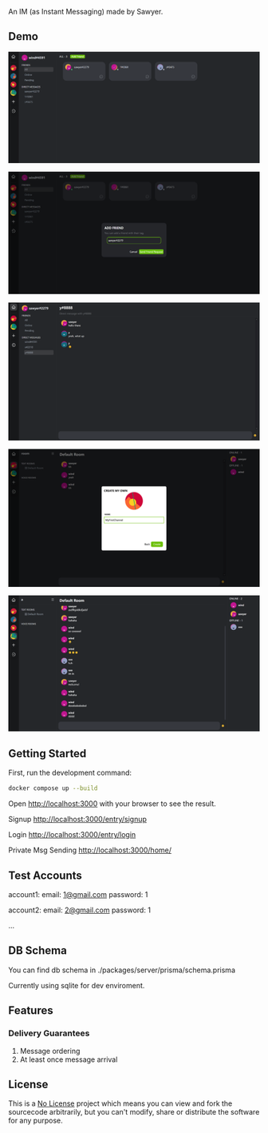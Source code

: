 An IM (as Instant Messaging) made by Sawyer.

## Demo
![demo](readmeStuff/friends.png)

![demo](readmeStuff/addFriend.png)

![demo](readmeStuff/dm.png)

![demo](readmeStuff/addChannel.png)

![demo](readmeStuff/channelMessage.png)

## Getting Started

First, run the development command:

```bash
docker compose up --build
```

Open [http://localhost:3000](http://localhost:3000) with your browser to see the result.

Signup [http://localhost:3000/entry/signup](http://localhost:3000/entry/signup)

Login [http://localhost:3000/entry/login](http://localhost:3000/entry/login)

Private Msg Sending  [http://localhost:3000/home/](http://localhost:3000/home/)

## Test Accounts

account1: email: 1@gmail.com password: 1

account2: email: 2@gmail.com password: 1

...

## DB Schema

You can find db schema in ./packages/server/prisma/schema.prisma

Currently using sqlite for dev enviroment.

## Features

### Delivery Guarantees

1. Message ordering
2. At least once message arrival

## License

This is a [No License](https://choosealicense.com/no-permission/) project which means you can view and fork the sourcecode arbitrarily, but you can't modify, share or distribute the software for any purpose.